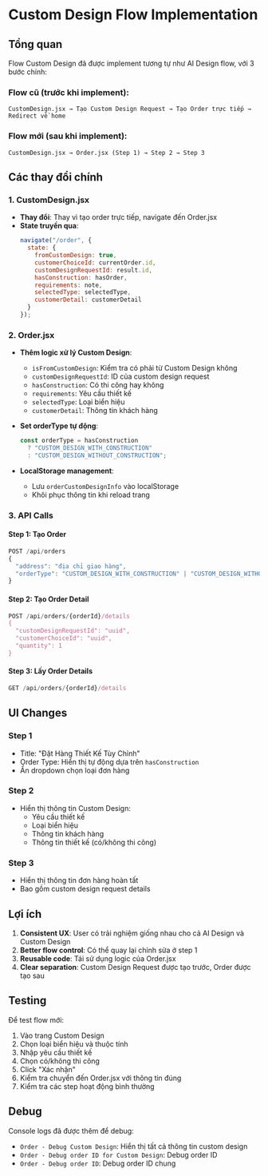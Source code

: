 # Custom Design Flow Implementation

## Tổng quan

Flow Custom Design đã được implement tương tự như AI Design flow, với 3 bước chính:

### Flow cũ (trước khi implement):
```
CustomDesign.jsx → Tạo Custom Design Request → Tạo Order trực tiếp → Redirect về home
```

### Flow mới (sau khi implement):
```
CustomDesign.jsx → Order.jsx (Step 1) → Step 2 → Step 3
```

## Các thay đổi chính

### 1. CustomDesign.jsx
- **Thay đổi**: Thay vì tạo order trực tiếp, navigate đến Order.jsx
- **State truyền qua**:
  ```javascript
  navigate("/order", {
    state: {
      fromCustomDesign: true,
      customerChoiceId: currentOrder.id,
      customDesignRequestId: result.id,
      hasConstruction: hasOrder,
      requirements: note,
      selectedType: selectedType,
      customerDetail: customerDetail
    }
  });
  ```

### 2. Order.jsx
- **Thêm logic xử lý Custom Design**:
  - `isFromCustomDesign`: Kiểm tra có phải từ Custom Design không
  - `customDesignRequestId`: ID của custom design request
  - `hasConstruction`: Có thi công hay không
  - `requirements`: Yêu cầu thiết kế
  - `selectedType`: Loại biển hiệu
  - `customerDetail`: Thông tin khách hàng

- **Set orderType tự động**:
  ```javascript
  const orderType = hasConstruction 
    ? "CUSTOM_DESIGN_WITH_CONSTRUCTION" 
    : "CUSTOM_DESIGN_WITHOUT_CONSTRUCTION";
  ```

- **LocalStorage management**:
  - Lưu `orderCustomDesignInfo` vào localStorage
  - Khôi phục thông tin khi reload trang

### 3. API Calls

#### Step 1: Tạo Order
```javascript
POST /api/orders
{
  "address": "địa chỉ giao hàng",
  "orderType": "CUSTOM_DESIGN_WITH_CONSTRUCTION" | "CUSTOM_DESIGN_WITHOUT_CONSTRUCTION"
}
```

#### Step 2: Tạo Order Detail
```javascript
POST /api/orders/{orderId}/details
{
  "customDesignRequestId": "uuid",
  "customerChoiceId": "uuid", 
  "quantity": 1
}
```

#### Step 3: Lấy Order Details
```javascript
GET /api/orders/{orderId}/details
```

## UI Changes

### Step 1
- Title: "Đặt Hàng Thiết Kế Tùy Chỉnh"
- Order Type: Hiển thị tự động dựa trên `hasConstruction`
- Ẩn dropdown chọn loại đơn hàng

### Step 2  
- Hiển thị thông tin Custom Design:
  - Yêu cầu thiết kế
  - Loại biển hiệu
  - Thông tin khách hàng
  - Thông tin thiết kế (có/không thi công)

### Step 3
- Hiển thị thông tin đơn hàng hoàn tất
- Bao gồm custom design request details

## Lợi ích

1. **Consistent UX**: User có trải nghiệm giống nhau cho cả AI Design và Custom Design
2. **Better flow control**: Có thể quay lại chỉnh sửa ở step 1
3. **Reusable code**: Tái sử dụng logic của Order.jsx
4. **Clear separation**: Custom Design Request được tạo trước, Order được tạo sau

## Testing

Để test flow mới:

1. Vào trang Custom Design
2. Chọn loại biển hiệu và thuộc tính
3. Nhập yêu cầu thiết kế
4. Chọn có/không thi công
5. Click "Xác nhận"
6. Kiểm tra chuyển đến Order.jsx với thông tin đúng
7. Kiểm tra các step hoạt động bình thường

## Debug

Console logs đã được thêm để debug:
- `Order - Debug Custom Design`: Hiển thị tất cả thông tin custom design
- `Order - Debug order ID for Custom Design`: Debug order ID
- `Order - Debug order ID`: Debug order ID chung 